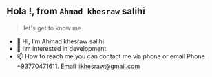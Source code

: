 ## Hola !, from ``Ahmad khesraw`` salihi
> let's get to know me
- 👋 Hi, I’m Ahmad khesraw salihi
- 👀 I’m interested in development   
- 📫 How to reach me you can contact me via phone or email 
Phone +93770471611.
Email iikhesraw@gmail.com 

<!---
ikhesraw/ikhesraw is a ✨ special ✨ repository because its `README.md` (this file) appears on your GitHub profile.
You can click the Preview link to take a look at your changes.
--->
